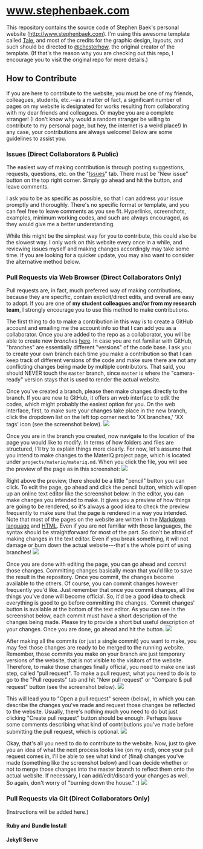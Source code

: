 # www.stephenbaek.com

This repository contains the source code of Stephen Baek's personal website (http://www.stephenbaek.com). I'm using this awesome template called [Tale](https://github.com/chesterhow/tale), and most of the credits for the graphic design, layouts, and such should be directed to [@chesterhow](https://github.com/chesterhow), the original creator of the template. (If that's the reason why you are checking out this repo, I encourage you to visit the original repo for more details.)

## How to Contribute
If you are here to contribute to the website, you must be one of my friends, colleagues, students, etc.--as a matter of fact, a significant number of pages on my website is designated for works resulting from collaborating with my dear friends and colleagues. Or maybe you are a complete stranger! (I don't know why would a random stranger be willing to contribute to my personal page, but hey, the internet is a weird place!) In any case, your contributions are always welcome! Below are some guidelines to assist you.

### Issues (Direct Collaborators & Public)
The easiest way of making contribution is through posting suggestions, requests, questions, etc. on the "[Issues](https://github.com/stephenbaek/stephenbaek.github.io/issues)" tab. There must be "New issue" button on the top right corner. Simply go ahead and hit the button, and leave comments.

I ask you to be as specific as possible, so that I can address your issue promptly and thoroughly. There's no specific format or template, and you can feel free to leave comments as you see fit. Hyperlinks, screenshots, examples, minimum working codes, and such are always encouraged, as they would give me a better understanding.

While this might be the simplest way for you to contribute, this could also be the slowest way. I only work on this website every once in a while, and reviewing issues myself and making changes accordingly may take some time. If you are looking for a quicker update, you may also want to consider the alternative method below.


### Pull Requests via Web Browser (Direct Collaborators Only)
Pull requests are, in fact, much preferred way of making contributions, because they are specific, contain explicit/direct edits, and overall are easy to adopt. If you are one of **my student colleagues and/or from my research team**, I strongly encourage you to use this method to make contributions.

The first thing to do to make a contribution in this way is to create a GitHub account and emailing me the account info so that I can add you as a collaborator. Once you are added to the repo as a collaborator, you will be able to create new *branches* [here](https://github.com/stephenbaek/stephenbaek.github.io/branches). In case you are not familiar with GitHub, "branches" are essentially different "versions" of the code base. I ask you to create your own branch each time you make a contribution so that I can keep track of different versions of the code and make sure there are not any conflicting changes being made by multiple contributors. That said, you should NEVER touch the `master` branch, since `master` is where the "camera-ready" version stays that is used to render the actual website.

Once you've created a branch, please then make changes directly to the branch. If you are new to GitHub, it offers an web interface to edit the codes, which might probably the easiest option for you. On the web interface, first, to make sure your changes take place in the new branch, click the dropdown list on the left top corner next to 'XX branches,' 'XX tags' icon (see the screenshot below).
![](/assets/docs/branch_selection.png)

Once you are in the branch you created, now navigate to the location of the page you would like to modify. In terms of how folders and files are structured, I'll try to explain things more clearly. For now, let's assume that you intend to make changes to the MaterIQ project page, which is located under `projects/materiq/materiq.md`. When you click the file, you will see the preview of the page as in this screenshot:
![](/assets/docs/page_preview.png)

Right above the preview, there should be a little "pencil" button you can click. To edit the page, go ahead and click the pencil button, which will open up an online text editor like the screenshot below. In the editor, you can make changes you intended to make. It gives you a preview of how things are going to be rendered, so it's always a good idea to check the preview frequently to make sure that the page is rendered in a way you intended. Note that most of the pages on the website are written in the [Markdown language](https://www.markdownguide.org/) and [HTML](https://www.w3schools.com/html/html_intro.asp). Even if you are not familiar with those languages, the syntax should be straightforward for most of the part. So don't be afraid of making changes in the text editor. Even if you break something, it will not damage or burn down the actual website---that's the whole point of using branches!
![](/assets/docs/page_edit.png)

Once you are done with editing the page, you can go ahead and *commit* those changes. Committing changes basically mean that you'd like to save the result in the repository. Once you commit, the changes become available to the others. Of course, you can commit changes however frequently you'd like. Just remember that once you commit changes, all the things you've done will become official. So, it'd be a good idea to check everything is good to go before committing the changes. 'Commit changes' button is available at the bottom of the text editor. As you can see in the screenshot below, each commit must have a short description of the changes being made. Please try to provide a short but useful description of your changes. Once you are done, go ahead and hit the button.
![](/assets/docs/commit.png)

After making all the commits (or just a single commit) you want to make, you may feel those changes are ready to be merged to the running website. Remember, those commits you make on your branch are just temporary versions of the website, that is not visible to the visitors of the website. Therefore, to make those changes finally official, you need to make one last step, called "pull request". To make a pull request, what you need to do is to go to the "Pull requests" tab and hit "New pull request" or "Compare & pull request" button (see the screenshot below). 
![](/assets/docs/new_pull_request.png)

This will lead you to "Open a pull request" screen (below), in which you can describe the changes you've made and request those changes be reflected to the website. Usually, there's nothing much you need to do but just clicking "Create pull request" button should be enough. Perhaps leave some comments describing what kind of contributions you've made before submitting the pull request, which is optional.
![](/assets/docs/pull_request.png)

Okay, that's all you need to do to contribute to the website. Now, just to give you an idea of what the next process looks like (on my end), once your pull request comes in, I'll be able to see what kind of (final) changes you've made (something like the screenshot below) and I can decide whether or not to merge those changes into the master branch to reflect them onto the actual website. If necessary, I can add/edit/discard your changes as well. So again, don't worry of "burning down the house." :)
![](/assets/docs/merge.png)



### Pull Requests via Git (Direct Collaborators Only)
(Instructions will be added here.)
#### Ruby and Bundle Install
#### Jekyll Serve
